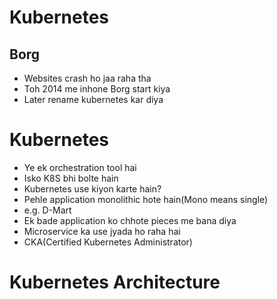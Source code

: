 # Kubernetes

## Borg
* Websites crash ho jaa raha tha
* Toh 2014 me inhone Borg start kiya 
* Later rename kubernetes kar diya

# Kubernetes
* Ye ek orchestration tool hai
* Isko K8S bhi bolte hain
* Kubernetes use kiyon karte hain?
* Pehle application monolithic hote hain(Mono means single)
* e.g. D-Mart
* Ek bade application ko chhote pieces me bana diya
* Microservice ka use jyada ho raha hai
* CKA(Certified Kubernetes Administrator)

# Kubernetes Architecture